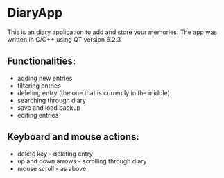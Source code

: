 # DiaryApp
This is an diary application to add and store your memories. The app was written in C/C++ using QT version 6.2.3
## Functionalities:
- adding new entries
- filtering entries
- deleting entry (the one that is currently in the middle)
- searching through diary
- save and load backup
- editing entries
## Keyboard and mouse actions:
- delete key - deleting entry
- up and down arrows - scrolling through diary
- mouse scroll - as above


